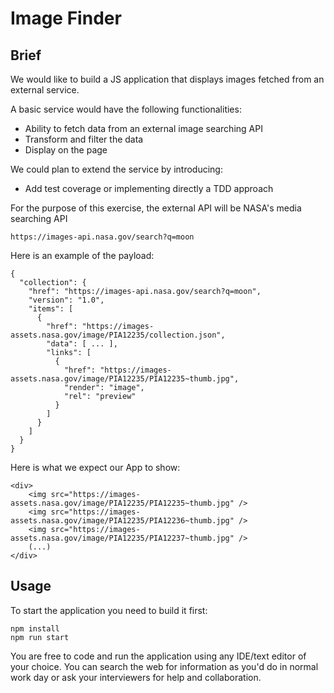 # Image Finder

## Brief
We would like to build a JS application that displays images fetched from an external service.

A basic service would have the following functionalities:
- Ability to fetch data from an external image searching API
- Transform and filter the data
- Display on the page

We could plan to extend the service by introducing:
- Add test coverage or implementing directly a TDD approach

For the purpose of this exercise, the external API will be NASA's media searching API

    https://images-api.nasa.gov/search?q=moon

Here is an example of the payload:

```
{
  "collection": {
    "href": "https://images-api.nasa.gov/search?q=moon",
    "version": "1.0",
    "items": [
      {
        "href": "https://images-assets.nasa.gov/image/PIA12235/collection.json",
        "data": [ ... ],
        "links": [
          {
            "href": "https://images-assets.nasa.gov/image/PIA12235/PIA12235~thumb.jpg",
            "render": "image",
            "rel": "preview"
          }
        ]
      }
    ]
  }
}
```

Here is what we expect our App to show:

```
<div>
    <img src="https://images-assets.nasa.gov/image/PIA12235/PIA12235~thumb.jpg" />
    <img src="https://images-assets.nasa.gov/image/PIA12235/PIA12236~thumb.jpg" />
    <img src="https://images-assets.nasa.gov/image/PIA12235/PIA12237~thumb.jpg" />
    (...)
</div>
```

## Usage
To start the application you need to build it first:

```
npm install
npm run start
```

You are free to code and run the application using any IDE/text editor of your choice.
You can search the web for information as you'd do in normal work day or ask your interviewers for help and collaboration.
